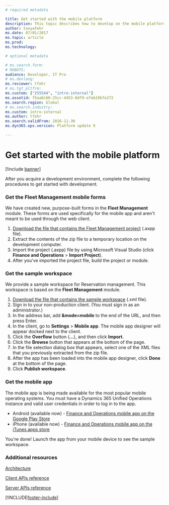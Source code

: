 ```yaml
---
# required metadata

title: Get started with the mobile platform
description: This topic describes how to develop on the mobile platform.
author: tonyafehr
ms.date: 07/01/2017
ms.topic: article
ms.prod: 
ms.technology: 

# optional metadata

# ms.search.form: 
# ROBOTS: 
audience: Developer, IT Pro
# ms.devlang: 
ms.reviewer: tfehr
# ms.tgt_pltfrm: 
ms.custom: ["255544", "intro-internal"]
ms.assetid: f5aa0c60-25cc-4453-8df9-efab19b7e272
ms.search.region: Global
# ms.search.industry: 
ms.custom: intro-internal
ms.author: tfehr
ms.search.validFrom: 2016-11-30
ms.dyn365.ops.version: Platform update 9

---
```


# Get started with the mobile platform

[!include [banner](../../includes/banner.md)]

After you acquire a development environment, complete the following procedures to get started with development.

### Get the Fleet Management mobile forms

We have created new, purpose-built forms in the **Fleet Management** module. These forms are used specifically for the mobile app and aren't meant to be used through the web client.

1.  [Download the file that contains the Fleet Management project](https://github.com/Microsoft/Dynamics365-for-Operations-mobile-FleetManagementSamples) (.axpp file).
2.  Extract the contents of the zip file to a temporary location on the development computer.
3.  Import the project (.axpp) file by using Microsoft Visual Studio (click **Finance and Operations** &gt; **Import Project**).
4.  After you've imported the project file, build the project or module.

### Get the sample workspace

We provide a sample workspace for Reservation management. This workspace is based on the **Fleet Management** module.

1.  [Download the file that contains the sample workspace](https://github.com/Microsoft/Dynamics365-for-Operations-mobile-FleetManagementSamples) (.xml file).
2.  Sign in to your non-production client. (You must sign in as an administrator.)
3.  In the address bar, add **&mode=mobile** to the end of the URL, and then press Enter.
4.  In the client, go to **Settings** &gt; **Mobile app**. The mobile app designer will appear docked next to the client.
5.  Click the **Overflow** button (**…**), and then click **Import**.
6.  Click the **Browse** button that appears at the bottom of the page.
7.  In the file selection dialog box that appears, select one of the XML files that you previously extracted from the zip file.
8.  After the app has been loaded into the mobile app designer, click **Done** at the bottom of the page.
9.  Click **Publish workspace**.

### Get the mobile app

The mobile app is being made available for the most popular mobile operating systems. You must have a Dynamics 365 Unified Operations instance and valid user credentials in order to log in to the app.

-   Android (available now) - [Finance and Operations mobile app on the Google Play Store](https://play.google.com/store/apps/details?id=com.microsoft.dynamics365.operations.mobile)
-   iPhone (available now) - [Finance and Operations mobile app on the iTunes apps store](https://itunes.apple.com/us/app/dynamics-365-for-operations/id1180836730?mt=8)

You're done! Launch the app from your mobile device to see the sample workspace.

### Additional resources

[Architecture](mobile-platform-architecture.md) 

[Client APIs reference](client-apis/client-apis-reference.md)

[Server APIs reference](mobile-workspace-server-apis.md)


[!INCLUDE[footer-include](../../../../includes/footer-banner.md)]